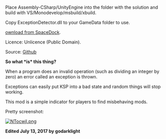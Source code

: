 Place Assembly-CSharp/UnityEngine into the folder with the solution and build with VS/Monodevelop/msbuild/xbuild.

Copy ExceptionDetector.dll to your GameData folder to use.

[ownload from SpaceDock](http://spacedock.info/mod/600).

Licence: Unlicence (Public Domain).

Source: [Github](https://github.com/godarklight/ExceptionDetector)

**So what \*is\* this thing?**

When a program does an invalid operation (such as dividing an integer by zero) an error called an exception is thrown.

Exceptions can easily put KSP into a bad state and random things will stop working.

This mod is a simple indicator for players to find misbehaving mods.

Pretty screenshot:

[![NTocwjl.png](https://i.imgur.com/NTocwjl.png)](https://i.imgur.com/NTocwjl.png)

**Edited July 13, 2017 by godarklight**
